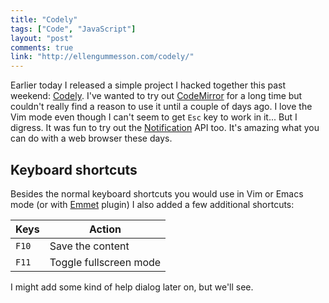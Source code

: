 ```yaml
---
title: "Codely"
tags: ["Code", "JavaScript"]
layout: "post"
comments: true
link: "http://ellengummesson.com/codely/"
---
```


Earlier today I released a simple project I hacked together this past weekend: [Codely](https://github.com/gummesson/codely). I've wanted to try out [CodeMirror](http://codemirror.net/) for a long time but couldn't really find a reason to use it until a couple of days ago. I love the Vim mode even though I can't seem to get `Esc` key to work in it... But I digress. It was fun to try out the [Notification](http://www.w3.org/TR/2013/WD-notifications-20130912/) API too. It's amazing what you can do with a web browser these days.

## Keyboard shortcuts

Besides the normal keyboard shortcuts you would use in Vim or Emacs mode (or with [Emmet](https://github.com/emmetio/codemirror) plugin) I also added a few additional shortcuts:

| Keys  | Action                 |
|-------|------------------------|
| `F10` | Save the content       |
| `F11` | Toggle fullscreen mode |

I might add some kind of help dialog later on, but we'll see.

